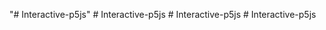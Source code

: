 "# Interactive-p5js" 
#   I n t e r a c t i v e - p 5 j s  
 #   I n t e r a c t i v e - p 5 j s  
 #   I n t e r a c t i v e - p 5 j s  
 